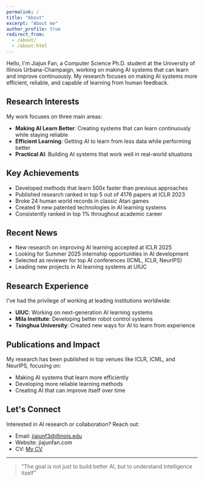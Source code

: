 ```yaml
---
permalink: /
title: "About"
excerpt: "About me"
author_profile: true
redirect_from: 
  - /about/
  - /about.html
---
```


Hello, I'm Jiajun Fan,  a Computer Science Ph.D. student at the University of Illinois Urbana-Champaign, working on making AI systems that can learn and improve continuously. My research focuses on making AI systems more efficient, reliable, and capable of learning from human feedback.

## Research Interests


My work focuses on three main areas:
- **Making AI Learn Better**: Creating systems that can learn continuously while staying reliable
- **Efficient Learning**: Getting AI to learn from less data while performing better
- **Practical AI**: Building AI systems that work well in real-world situations

## Key Achievements 

- Developed methods that learn 500x faster than previous approaches
- Published research ranked in top 5 out of 4176 papers at ICLR 2023
- Broke 24 human world records in classic Atari games
- Created 9 new patented technologies in AI learning systems
- Consistently ranked in top 1% throughout academic career

## Recent News

- New research on improving AI learning accepted at ICLR 2025
- Looking for Summer 2025 internship opportunities in AI development
- Selected as reviewer for top AI conferences (ICML, ICLR, NeurIPS)
- Leading new projects in AI learning systems at UIUC

## Research Experience

I've had the privilege of working at leading institutions worldwide:
- **UIUC**: Working on next-generation AI learning systems
- **Mila Institute**: Developing better robot control systems
- **Tsinghua University**: Created new ways for AI to learn from experience

## Publications and Impact

My research has been published in top venues like ICLR, ICML, and NeurIPS, focusing on:
- Making AI systems that learn more efficiently
- Developing more reliable learning methods
- Creating AI that can improve itself over time

## Let's Connect

Interested in AI research or collaboration? Reach out:
- Email: jiajunf3@illinois.edu
- Website: jiajunfan.com
- CV: [My CV](files/CV.pdf)

---

> "The goal is not just to build better AI, but to understand intelligence itself"